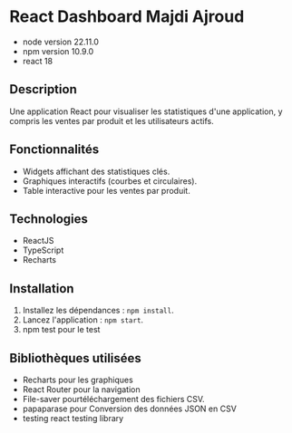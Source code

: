 # React Dashboard Majdi Ajroud

- node version 22.11.0
- npm version 10.9.0
- react 18


## Description
Une application React pour visualiser les statistiques d'une application, y compris les ventes par produit et les utilisateurs actifs.

## Fonctionnalités
- Widgets affichant des statistiques clés.
- Graphiques interactifs (courbes et circulaires).
- Table interactive pour les ventes par produit.

## Technologies
- ReactJS
- TypeScript
- Recharts

## Installation

1. Installez les dépendances : `npm install`.
2. Lancez l'application : `npm start`.
3. npm test pour le test 

## Bibliothèques utilisées
- Recharts pour les graphiques
- React Router pour la navigation
- File-saver pourtéléchargement des fichiers CSV.
- papaparase pour Conversion des données JSON en CSV
- testing react testing library